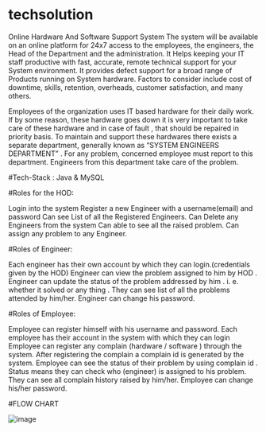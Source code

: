 # techsolution

Online Hardware And Software Support System
The system will be available on an online platform for 24x7 access to the employees, the engineers, the Head of the Department and the administration. It Helps keeping your IT staff productive with fast, accurate, remote technical support for your System environment. It provides defect support for a broad range of Products running on System hardware. Factors to consider include cost of downtime, skills, retention, overheads, customer satisfaction, and many others.

Employees of the organization uses IT based hardware for their daily work. If by some reason, these hardware goes down it is very important to take care of these hardware and in case of fault , that should be repaired in priority basis. To maintain and support these hardwares there exists a separate department, generally known as “SYSTEM ENGINEERS DEPARTMENT” . For any problem, concerned employee must report to this department. Engineers from this department take care of the problem.

#Tech-Stack : Java & MySQL

#Roles for the HOD:

Login into the system
Register a new Engineer with a username(email) and password
Can see List of all the Registered Engineers.
Can Delete any Engineers from the system
Can able to see all the raised problem.
Can assign any problem to any Engineer.


#Roles of Engineer:

Each engineer has their own account by which they can login.(credentials given by the HOD)
Engineer can view the problem assigned to him by HOD .
Engineer can update the status of the problem addressed by him . i. e. whether it solved or any thing .
They can see list of all the problems attended by him/her.
Engineer can change his password.

#Roles of Employee:

Employee can register himself with his username and password.
Each employee has their account in the system with which they can login
Employee can register any complain (hardware / software ) through the system. After registering the complain a complain id is generated by the system.
Employee can see the status of their problem by using complain id . Status means they can check who (engineer) is assigned to his problem.
They can see all complain history raised by him/her.
Employee can change his/her password.

#FLOW CHART

![image](https://user-images.githubusercontent.com/61106375/217441565-7e04b69c-cf82-4bd5-8178-a44c46a0cbdd.png)

